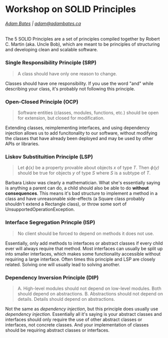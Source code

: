 # Workshop on SOLID Principles
###### [Adam Bates](https://github.com/adam-bates) | [adam@adambates.ca](mailto:adam@adambates.ca)

The 5 SOLID Principles are a set of principles compiled together by Robert C. Martin (aka. Uncle Bob), which are meant to be principles of structuring and developing clean and scalable software.

### Single Responsibility Principle (SRP)
> A class should have only one reason to change.

Classes should have one responsibility. If you use the word "and" while describing your class, it's probably not following this principle.

### Open-Closed Principle (OCP)
> Software entities (classes, modules, functions, etc.) should be open for extension, but closed for modification.

Extending classes, reimplementing interfaces, and using dependency injection allows us to add funcitonality to our software, without modifying the classes that have already been deployed and may be used by other APIs or libraries.

### Liskov Substituition Principle (LSP)
> Let *ϕ(x)* be a property provable about objects *x* of type *T*. Then *ϕ(y)* should be true for objects *y* of type *S* where *S* is a subtype of *T*.

Barbara Liskov was clearly a mathematician. What she's essentially saying is anything a parent can do, a child should also be able to do **without consequences**. This means it's bad structure to implement a method in a class and have unreasonable side-effects (a Square class probably shouldn't extend a Rectangle class), or throw some sort of UnsupportedOperationException.

### Interface Segregation Princple (ISP)
> No client should be forced to depend on methods it does not use.

Essentially, only add methods to interfaces or abstract classes if every child ever will always require that method. Most interfaces can usually be split up into smaller interfaces, which makes some functionality accessible without requiring a large interface. Often times this principle and LSP are closely related. Solving one will usually lead to solving another.

### Dependency Inversion Principle (DIP)
> A. High-level modules should not depend on low-level modules. Both should depend on abstractions.
> B. Abstractions should not depend on details. Details should depend on abstractions.

Not the same as *dependency injection*, but this principle does usually use *dependency injection*. Essentially all it's saying is your abstract classes and interfaces should only require the use of other abstract classes or interfaces, not concrete classes. And your implementation of classes should be requiring abstract classes or interfaces.
